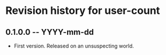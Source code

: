# Revision history for user-count

## 0.1.0.0 -- YYYY-mm-dd

* First version. Released on an unsuspecting world.

